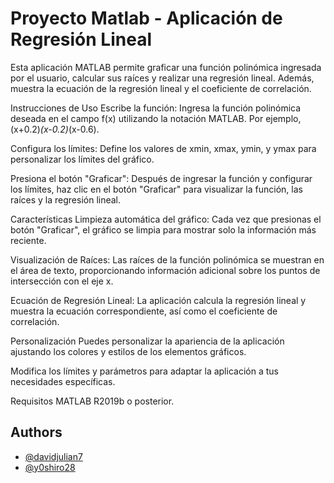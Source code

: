 # Proyecto Matlab - Aplicación de Regresión Lineal
Esta aplicación MATLAB permite graficar una función polinómica ingresada por el usuario, calcular sus raíces y realizar una regresión lineal. Además, muestra la ecuación de la regresión lineal y el coeficiente de correlación.

Instrucciones de Uso
Escribe la función: Ingresa la función polinómica deseada en el campo f(x) utilizando la notación MATLAB. Por ejemplo, (x+0.2)*(x-0.2)*(x-0.6).

Configura los límites: Define los valores de xmin, xmax, ymin, y ymax para personalizar los límites del gráfico.

Presiona el botón "Graficar": Después de ingresar la función y configurar los límites, haz clic en el botón "Graficar" para visualizar la función, las raíces y la regresión lineal.

Características
Limpieza automática del gráfico: Cada vez que presionas el botón "Graficar", el gráfico se limpia para mostrar solo la información más reciente.

Visualización de Raíces: Las raíces de la función polinómica se muestran en el área de texto, proporcionando información adicional sobre los puntos de intersección con el eje x.

Ecuación de Regresión Lineal: La aplicación calcula la regresión lineal y muestra la ecuación correspondiente, así como el coeficiente de correlación.

Personalización
Puedes personalizar la apariencia de la aplicación ajustando los colores y estilos de los elementos gráficos.

Modifica los límites y parámetros para adaptar la aplicación a tus necesidades específicas.

Requisitos
MATLAB R2019b o posterior.
## Authors

- [@davidjulian7](https://github.com/davidjulian7)
- [@y0shiro28](https://github.com/y0shiro28)

